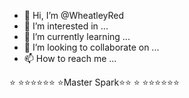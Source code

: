 - 👋 Hi, I’m @WheatleyRed
- 👀 I’m interested in ...
- 🌱 I’m currently learning ...
- 💞️ I’m looking to collaborate on ...
- 📫 How to reach me ...

⭐ ⭐⭐⭐️⭐️⭐️⭐️
⭐️Master Spark⭐️⭐️
⭐️ ⭐️⭐️⭐️⭐️⭐️⭐️


<!---
WheatleyRed/WheatleyRed is a ✨ special ✨ repository because its `README.md` (this file) appears on your GitHub profile.
You can click the Preview link to take a look at your changes.
--->

